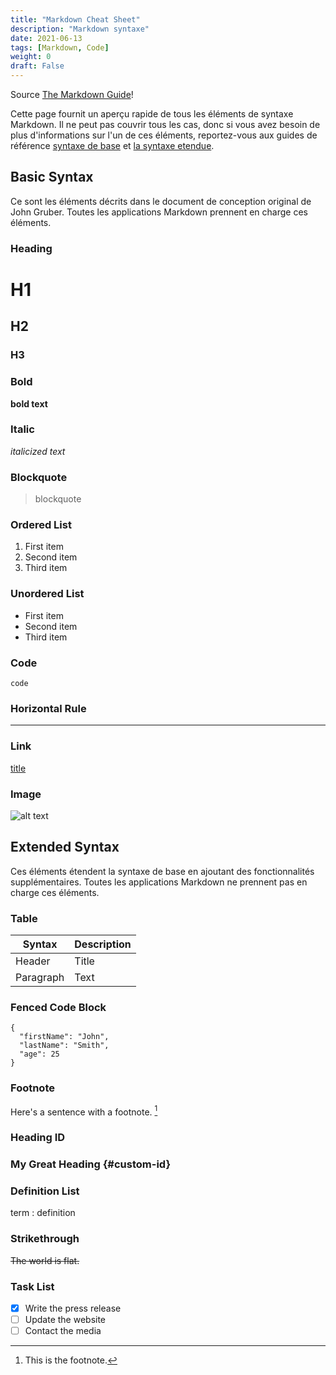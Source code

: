 ```yaml
---
title: "Markdown Cheat Sheet"
description: "Markdown syntaxe"
date: 2021-06-13
tags: [Markdown, Code]
weight: 0
draft: False
---
```


Source [The Markdown Guide](https://www.markdownguide.org)!

Cette page fournit un aperçu rapide de tous les éléments de syntaxe Markdown. Il ne peut pas couvrir tous les cas, donc si vous avez besoin de plus d'informations sur l'un de ces éléments, reportez-vous aux guides de référence [syntaxe de base](https://www.markdownguide.org/basic-syntax) et [la syntaxe etendue](https://www.markdownguide.org/extended-syntax).

## Basic Syntax

Ce sont les éléments décrits dans le document de conception original de John Gruber. Toutes les applications Markdown prennent en charge ces éléments.

### Heading

# H1

## H2

### H3

### Bold

**bold text**

### Italic

_italicized text_

### Blockquote

> blockquote

### Ordered List

1. First item
2. Second item
3. Third item

### Unordered List

- First item
- Second item
- Third item

### Code

`code`

### Horizontal Rule

---

### Link

[title](https://www.example.com)

### Image

![alt text](image.jpg)

## Extended Syntax

Ces éléments étendent la syntaxe de base en ajoutant des fonctionnalités supplémentaires. Toutes les applications Markdown ne prennent pas en charge ces éléments.

### Table

| Syntax    | Description |
| --------- | ----------- |
| Header    | Title       |
| Paragraph | Text        |

### Fenced Code Block

```
{
  "firstName": "John",
  "lastName": "Smith",
  "age": 25
}
```

### Footnote

Here's a sentence with a footnote. [^1]

[^1]: This is the footnote.

### Heading ID

### My Great Heading {#custom-id}

### Definition List

term
: definition

### Strikethrough

~~The world is flat.~~

### Task List

- [x] Write the press release
- [ ] Update the website
- [ ] Contact the media
